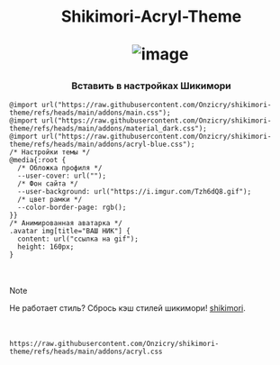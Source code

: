 <h1 align="center">Shikimori-Acryl-Theme</a> 
  
ㅤ
![image](https://github.com/user-attachments/assets/d5f9f152-c463-4820-81e1-fdbbb2dad03d)


<h3 align="center">Вставить в настройках Шикимори</h3>

```
@import url("https://raw.githubusercontent.com/Onzicry/shikimori-theme/refs/heads/main/addons/main.css");
@import url("https://raw.githubusercontent.com/Onzicry/shikimori-theme/refs/heads/main/addons/material_dark.css");
@import url("https://raw.githubusercontent.com/Onzicry/shikimori-theme/refs/heads/main/addons/acryl-blue.css");
/* Настройки темы */
@media{:root {
  /* Обложка профиля */
  --user-cover: url("");
  /* Фон сайта */
  --user-background: url("https://i.imgur.com/Tzh6dQ8.gif");
  /* цвет рамки */
  --color-border-page: rgb();
}}
/* Анимированная аватарка */ 
.avatar img[title="ВАШ НИК"] {
  content: url("ссылка на gif");
  height: 160px;
}
```
ㅤ

> [!NOTE]
> Не работает стиль? Сбрось кэш стилей шикимори! [shikimori](https://shikimori.one/tests/reset_styles_cache).

ㅤ

```
https://raw.githubusercontent.com/Onzicry/shikimori-theme/refs/heads/main/addons/acryl.css
```
